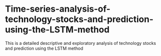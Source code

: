 # Time-series-analysis-of-technology-stocks-and-prediction-using-the-LSTM-method
This is a detailed descriptive and exploratory analysis of technology stocks and prediction using the LSTM method
